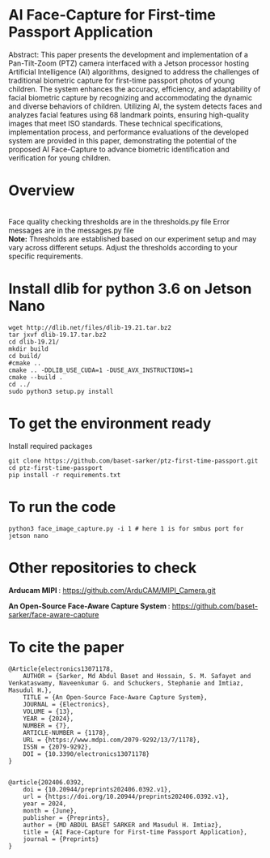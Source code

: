 # AI Face-Capture for First-time Passport Application
Abstract: This paper presents the development and implementation of a Pan-Tilt-Zoom (PTZ) camera interfaced with a Jetson processor hosting Artificial Intelligence (AI) algorithms, designed to address the challenges of traditional biometric capture for first-time passport photos of young children. The system enhances the accuracy, efficiency, and adaptability of facial biometric capture by recognizing and accommodating the dynamic and diverse behaviors of children. Utilizing AI, the system detects faces and analyzes facial features using 68 landmark points, ensuring high-quality images that meet ISO standards. These technical specifications, implementation process, and performance evaluations of the developed system are provided in this paper, demonstrating the potential of the proposed AI Face-Capture to advance biometric identification and verification for young children.

# Overview
<br />
Face quality checking thresholds are in the thresholds.py file
Error messages are in the messages.py file
<br />
<b>Note:</b> Thresholds are established based on our experiment setup and may vary across different setups. Adjust the thresholds according to your specific requirements.

# Install dlib for python 3.6 on Jetson Nano
```console
wget http://dlib.net/files/dlib-19.21.tar.bz2
tar jxvf dlib-19.17.tar.bz2
cd dlib-19.21/
mkdir build
cd build/
#cmake ..
cmake .. -DDLIB_USE_CUDA=1 -DUSE_AVX_INSTRUCTIONS=1
cmake --build .
cd ../
sudo python3 setup.py install
```

# To get the environment ready
Install required packages
```console
git clone https://github.com/baset-sarker/ptz-first-time-passport.git
cd ptz-first-time-passport
pip install -r requirements.txt
```

# To run the code 
```console
python3 face_image_capture.py -i 1 # here 1 is for smbus port for jetson nano 
```

# Other repositories to check 
<b> Arducam MIPI </b>: https://github.com/ArduCAM/MIPI_Camera.git

<b> An Open-Source Face-Aware Capture System </b> : https://github.com/baset-sarker/face-aware-capture



# To cite the paper
```console
@Article{electronics13071178,
    AUTHOR = {Sarker, Md Abdul Baset and Hossain, S. M. Safayet and Venkataswamy, Naveenkumar G. and Schuckers, Stephanie and Imtiaz, Masudul H.},
    TITLE = {An Open-Source Face-Aware Capture System},
    JOURNAL = {Electronics},
    VOLUME = {13},
    YEAR = {2024},
    NUMBER = {7},
    ARTICLE-NUMBER = {1178},
    URL = {https://www.mdpi.com/2079-9292/13/7/1178},
    ISSN = {2079-9292},
    DOI = {10.3390/electronics13071178}
}


@article{202406.0392,
    doi = {10.20944/preprints202406.0392.v1},
    url = {https://doi.org/10.20944/preprints202406.0392.v1},
    year = 2024,
    month = {June},
    publisher = {Preprints},
    author = {MD ABDUL BASET SARKER and Masudul H. Imtiaz},
    title = {AI Face-Capture for First-time Passport Application},
    journal = {Preprints}
}

```
